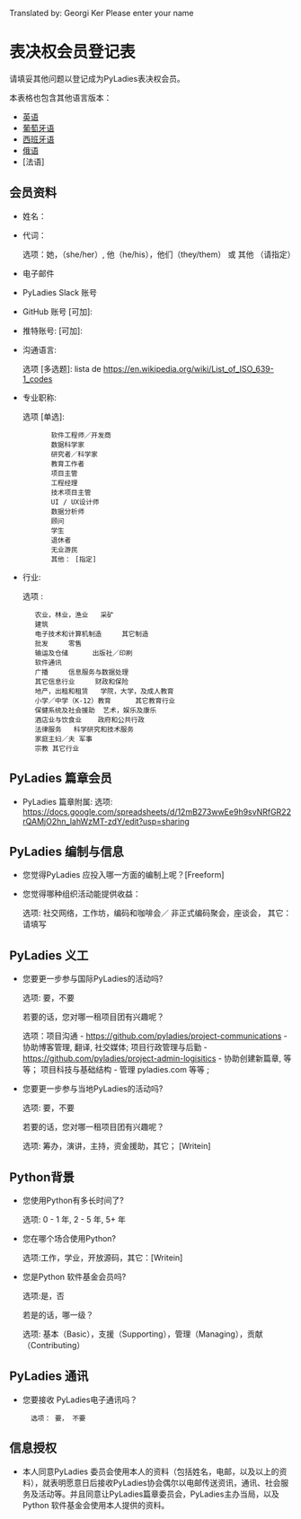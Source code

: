 Translated by: Georgi Ker
Please enter your name 

# 表决权会员登记表

请填妥其他问题以登记成为PyLadies表决权会员。

本表格也包含其他语言版本：

- [英语](https://github.com/pyladies/project-admin-logisitics/blob/master/forms/voting-membership-form-en.md)
- [葡萄牙语](https://github.com/pyladies/project-admin-logisitics/blob/master/forms/basic-membership-form-pt.md)
- [西班牙语](https://github.com/pyladies/project-admin-logisitics/blob/master/forms/voting-membership-form-es.md)
- [俄语](https://github.com/pyladies/project-admin-logisitics/blob/master/forms/voting-membership-form-es.md)
- [法语]

## 会员资料
- 姓名：

- 代词：

    选项：她，（she/her）, 他（he/his），他们（they/them） 或 其他 （请指定）

- 电子邮件

- PyLadies Slack 账号

- GitHub 账号 [可加]:

- 推特账号: [可加]:

- 沟通语言:
        
    选项 [多选题]: lista de https://en.wikipedia.org/wiki/List_of_ISO_639-1_codes

- 专业职称:

    选项  [单选]:
  
             软件工程师／开发商
             数据科学家 
             研究者／科学家 
             教育工作者
             项目主管
             工程经理 
             技术项目主管
             UI / UX设计师 
             数据分析师
             顾问 
             学生
             退休者
             无业游民
             其他： [指定]

- 行业:
  
   选项 :
        
         农业，林业，渔业  	采矿
         建筑
         电子技术和计算机制造 	其它制造
         批发 	零售 
         输运及仓储     	出版社／印刷 
         软件通讯 
         广播 	信息服务与数据处理 
         其它信息行业  	财政和保险 
         地产，出租和租赁 	学院，大学，及成人教育
         小学／中学（K-12）教育     	其它教育行业 
         保健系统及社会援助 	艺术，娱乐及康乐 
         酒店业与饮食业 	政府和公共行政
         法律服务 	科学研究和技术服务 
         家庭主妇／夫	军事
         宗教 其它行业

## PyLadies 篇章会员

- PyLadies 篇章附属: 
        选项: https://docs.google.com/spreadsheets/d/12mB273wwEe9h9svNRfGR22rQAMjO2hn_lahWzMT-zdY/edit?usp=sharing


## PyLadies 编制与信息

- 您觉得PyLadies 应投入哪一方面的编制上呢？[Freeform]

- 您觉得哪种组织活动能提供收益：
    
   选项:  社交网络，工作坊，编码和咖啡会／ 非正式编码聚会，座谈会，
   其它：请填写


## PyLadies 义工

- 您要更一步参与国际PyLadies的活动吗?
  
   选项:  要，不要
  
   若要的话，您对哪一租项目团有兴趣呢？
  
    选项：项目沟通 - https://github.com/pyladies/project-communications - 协助博客管理, 翻译, 社交媒体; 
    项目行政管理与后勤 - https://github.com/pyladies/project-admin-logisitics - 协助创建新篇章, 等等；
    项目科技与基础结构 - 管理 pyladies.com 等等 ;  


- 您要更一步参与当地PyLadies的活动吗?
  
   选项:  要，不要 
  
   若要的话，您对哪一租项目团有兴趣呢？
  
   选项: 筹办，演讲，主持，资金援助，其它； [Writein]

## Python背景

- 您使用Python有多长时间了? 

   选项: 0 - 1 年,  2 - 5 年, 5+ 年

- 您在哪个场合使用Python? 
  
   选项:工作，学业，开放源码，其它：[Writein]

- 您是Python 软件基金会员吗? 
  
   选项:是，否
  
   若是的话，哪一级？
  
   选项: 基本（Basic），支援（Supporting），管理（Managing），贡献（Contributing）

## PyLadies 通讯

- 您要接收 PyLadies电子通讯吗？

        选项： 要， 不要  

## 信息授权

-  本人同意PyLadies 委员会使用本人的资料（包括姓名，电邮，以及以上的资料），就表明愿意日后接收PyLadies协会偶尔以电邮传送资讯，通讯、社会服务及活动等。并且同意让PyLadies篇章委员会，PyLadies主办当局，以及Python 软件基金会使用本人提供的资料。
